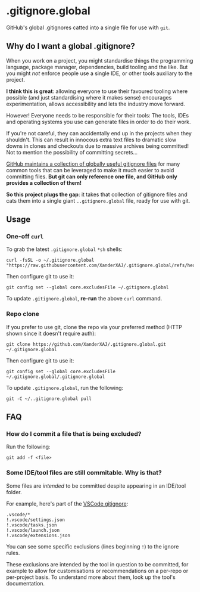 # .gitignore.global

GitHub's global .gitignores catted into a single file for use with `git`.

## Why do I want a global .gitignore?

When you work on a project, you might standardise things the programming language, package manager, dependencies, build tooling and the like.
But you might _not_ enforce people use a single IDE, or other tools auxiliary to the project.

**I think this is great**: allowing everyone to use their favoured tooling where possible (and just standardising where it makes sense) encourages experimentation, allows accessibility and lets the industry move forward.

However!
Everyone needs to be responsible for their tools:
The tools, IDEs and operating systems you use can generate files in order to do their work.

If you're not careful, they can accidentally end up in the projects when they shouldn't.
This can result in innocous extra text files to dramatic slow downs in clones and checkouts due to massive archives being committed!
Not to mention the possibility of committing secrets...

[GitHub maintains a collection of globally useful gitignore files][gitignore] for many common tools that can be leveraged to make it much easier to avoid committing files.
**But git can only reference one file, and GitHub only provides a collection of them!**

**So this project plugs the gap**: it takes that collection of gitignore files and cats them into a single giant `..gitignore.global` file, ready for use with git.

[gitignore]: https://github.com/github/gitignore

## Usage

### One-off `curl`

To grab the latest `.gitignore.global` `*sh` shells:

```shell
curl -fsSL -o ~/.gitignore.global "https://raw.githubusercontent.com/XanderXAJ/.gitignore.global/refs/heads/main/.gitignore.global"
```

Then configure git to use it:

```shell
git config set --global core.excludesFile ~/.gitignore.global
```

To update `.gitignore.global`, **re-run** the above `curl` command.

### Repo clone

If you prefer to use git, clone the repo via your preferred method (HTTP shown since it doesn't require auth):

```shell
git clone https://github.com/XanderXAJ/.gitignore.global.git ~/.gitignore.global
```

Then configure git to use it:

```shell
git config set --global core.excludesFile ~/.gitignore.global/.gitignore.global
```

To update `.gitignore.global`, run the following:

```shell
git -C ~/..gitignore.global pull
```

## FAQ

### How do I commit a file that is being excluded?

Run the following:

```shell
git add -f <file>
```

### Some IDE/tool files are still commitable. Why is that?

Some files are _intended_ to be committed despite appearing in an IDE/tool folder.

For example, here's part of the [VSCode gitignore](https://github.com/github/gitignore/blob/main/Global/VisualStudioCode.gitignore):

```gitignore
.vscode/*
!.vscode/settings.json
!.vscode/tasks.json
!.vscode/launch.json
!.vscode/extensions.json
```

You can see some specific exclusions (lines beginning `!`) to the ignore rules.

These exclusions are intended by the tool in question to be committed, for example to allow for customisations or recommendations on a per-repo or per-project basis.
To understand more about them, look up the tool's documentation.
